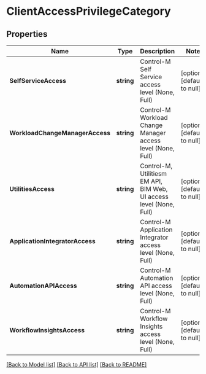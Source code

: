 # ClientAccessPrivilegeCategory

## Properties
Name | Type | Description | Notes
------------ | ------------- | ------------- | -------------
**SelfServiceAccess** | **string** | Control-M Self Service access level (None, Full) | [optional] [default to null]
**WorkloadChangeManagerAccess** | **string** | Control-M Workload Change Manager access level (None, Full) | [optional] [default to null]
**UtilitiesAccess** | **string** | Control-M, Utilitiesm EM API, BIM Web, UI access level (None, Full) | [optional] [default to null]
**ApplicationIntegratorAccess** | **string** | Control-M Application Integrator access level (None, Full) | [optional] [default to null]
**AutomationAPIAccess** | **string** | Control-M Automation API access level (None, Full) | [optional] [default to null]
**WorkflowInsightsAccess** | **string** | Control-M Workflow Insights access level (None, Full) | [optional] [default to null]

[[Back to Model list]](../README.md#documentation-for-models) [[Back to API list]](../README.md#documentation-for-api-endpoints) [[Back to README]](../README.md)

